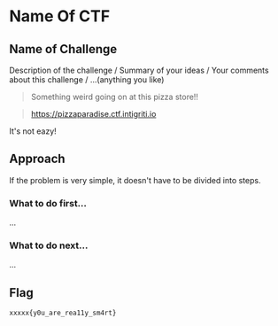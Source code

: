 # Name Of CTF

## Name of Challenge

Description of the challenge / Summary of your ideas / Your comments about this challenge / ...(anything you like)

> Something weird going on at this pizza store!!

> https://pizzaparadise.ctf.intigriti.io

It's not eazy!

## Approach

If the problem is very simple, it doesn't have to be divided into steps.

### What to do first...

...

### What to do next...

...

## Flag

`xxxxx{y0u_are_rea11y_sm4rt}`
